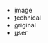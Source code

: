 <html lang="ja">
    <link rel="stylesheet" href="style2.css">
<head>
  <meta charset="UTF-8">
  <title>website</title>
  <link rel="stylesheet" href="style.css">
<body> 
     <script type="text/javascript" src="script.js"></script>
   <script src="script.js">
 <div class="main">
    <h1>れんしゅう</h1>
    <p>コピペコンテンツ</p>
      </div>
  <div class="footer">
    <span>Footer領域</span>
      </div>
</body>
<footer>
  <?xml version="1.0" encoding="UTF-8" standalone="no"?>
<svg
   width="161.36655mm"
   height="161.41273mm"
   viewBox="0 0 161.36655 161.41273"
   version="1.1"
   id="svg4404"
   sodipodi:docname="maru1-1.svg"
   inkscape:version="1.1 (c68e22c387, 2021-05-23)"
   xmlns:inkscape="http://www.inkscape.org/namespaces/inkscape"
   xmlns:sodipodi="http://sodipodi.sourceforge.net/DTD/sodipodi-0.dtd"
   xmlns="http://www.w3.org/2000/svg"
   xmlns:svg="http://www.w3.org/2000/svg">
  <sodipodi:namedview
     id="namedview4406"
     pagecolor="#ffffff"
     bordercolor="#666666"
     borderopacity="1.0"
     inkscape:pageshadow="2"
     inkscape:pageopacity="0.0"
     inkscape:pagecheckerboard="0"
     inkscape:document-units="mm"
     showgrid="false"
     inkscape:zoom="1.3932941"
     inkscape:cx="217.47025"
     inkscape:cy="351.68456"
     inkscape:window-width="1920"
     inkscape:window-height="986"
     inkscape:window-x="-11"
     inkscape:window-y="-11"
     inkscape:window-maximized="1"
     inkscape:current-layer="layer1" />
  <defs
     id="defs4401">
    <marker
       id="DistanceX"
       orient="auto"
       refX="0"
       refY="0"
       style="overflow:visible">
      <path
         d="M 3,-3 -3,3 M 0,-5 V 5"
         style="stroke:#000000;stroke-width:0.5"
         id="path4410" />
    </marker>
    <pattern
       id="Hatch"
       patternUnits="userSpaceOnUse"
       width="8"
       height="8"
       x="0"
       y="0">
      <path
         d="M8 4 l-4,4"
         stroke="#000000"
         stroke-width="0.25"
         linecap="square"
         id="path4413" />
      <path
         d="M6 2 l-4,4"
         stroke="#000000"
         stroke-width="0.25"
         linecap="square"
         id="path4415" />
      <path
         d="M4 0 l-4,4"
         stroke="#000000"
         stroke-width="0.25"
         linecap="square"
         id="path4417" />
    </pattern>
    <filter
       inkscape:label="Light Eraser Cracked"
       style="color-interpolation-filters:sRGB;"
       inkscape:menu-tooltip="Basic noise fill texture; adjust color in Flood"
       inkscape:menu="Overlays"
       id="filter4825"
       x="-0.00020559197"
       y="-0.00020531553"
       width="1.0004112"
       height="1.0004106">
      <feColorMatrix
         result="fbSourceGraphic"
         type="luminanceToAlpha"
         in="SourceGraphic"
         id="feColorMatrix4807" />
      <feColorMatrix
         result="result6"
         values="1 0 0 0 0 0 1 0 0 0 0 0 1 0 0 0 0 0 1 0 "
         id="feColorMatrix4809" />
      <feComposite
         in2="result6"
         result="result2"
         operator="out"
         in="SourceGraphic"
         k2="0"
         k1="1"
         k3="0"
         id="feComposite4811" />
      <feTurbulence
         type="fractalNoise"
         baseFrequency="0.04"
         numOctaves="5"
         id="feTurbulence4813" />
      <feColorMatrix
         values="1 0 0 0 0 0 1 0 0 0 0 0 1 0 0 -1.5 0 0 4.5 -1 "
         result="result0"
         id="feColorMatrix4815" />
      <feComposite
         in2="result0"
         in="result0"
         result="result4"
         operator="out"
         id="feComposite4817" />
      <feColorMatrix
         values="1 0 0 0 0 0 1 0 0 0 0 0 1 0 0 0 0 0 5 -1 "
         result="result7"
         id="feColorMatrix4819" />
      <feComposite
         in2="result2"
         operator="arithmetic"
         result="result5"
         k1="1.5"
         k3="1"
         id="feComposite4821" />
      <feComposite
         in2="SourceGraphic"
         operator="in"
         in="result5"
         result="result8"
         id="feComposite4823" />
    </filter>
  </defs>
  <g
     inkscape:label="レイヤー 1"
     inkscape:groupmode="layer"
     id="layer1"
     transform="translate(-27.075249,-89.580999)">
    <g
       id="g4630"
       transform="matrix(0.06632405,0,0,0.06632405,-174.23884,420.78086)"
       style="filter:url(#filter4825)">
      <g
         inkscape:label="_0-0_"
         id="g4548">
        <path
           style="fill:none;stroke:#000000;stroke-linecap:round"
           d="M 3391.97,-2916.97 H 5111.65"
           id="path4422" />
        <path
           style="fill:none;stroke:#000000;stroke-linecap:round"
           d="M 5111.65,-2916.97 V -4636.65"
           id="path4424" />
        <path
           style="fill:none;stroke:#000000;stroke-linecap:round"
           d="M 5111.65,-4636.65 H 3391.97"
           id="path4426" />
        <path
           style="fill:none;stroke:#000000;stroke-linecap:round"
           d="m 3391.97,-4636.65 v 1719.68"
           id="path4428" />
        <path
           d="m 5467.8125,-3776.8124 a 1216.001,1216.001 0 1 0 -2432.0019,0 1216.001,1216.001 0 1 0 2432.0019,0 z"
           style="fill:none;stroke:#000000;stroke-linecap:round"
           id="path4430" />
        <path
           d="m 5111.6541,-3776.8124 a 859.84255,859.84255 0 1 0 -1719.6851,0 859.84255,859.84255 0 1 0 1719.6851,0 z"
           style="fill:none;stroke:#000000;stroke-linecap:round"
           id="path4432" />
        <path
           style="fill:none;stroke:#000000;stroke-linecap:round"
           d="m 3391.97,-4636.65 1719.68,1719.68"
           id="path4434" />
        <path
           style="fill:none;stroke:#000000;stroke-linecap:round"
           d="M 5111.65,-4636.65 3391.97,-2916.97"
           id="path4436" />
        <path
           d="m 5215.9705,-4384.8129 a 356.15845,356.15845 0 1 0 -712.3169,0 356.15845,356.15845 0 1 0 712.3169,0 z"
           style="fill:none;stroke:#000000;stroke-linecap:round"
           id="path4438" />
        <path
           d="m 3999.9695,-4384.8129 a 356.15845,356.15845 0 1 0 -712.3169,0 356.15845,356.15845 0 1 0 712.3169,0 z"
           style="fill:none;stroke:#000000;stroke-linecap:round"
           id="path4440" />
        <path
           d="m 3999.9695,-3168.8119 a 356.15845,356.15845 0 1 0 -712.3169,0 356.15845,356.15845 0 1 0 712.3169,0 z"
           style="fill:none;stroke:#000000;stroke-linecap:round"
           id="path4442" />
        <path
           d="m 5215.9705,-3168.8119 a 356.15845,356.15845 0 1 0 -712.3169,0 356.15845,356.15845 0 1 0 712.3169,0 z"
           style="fill:none;stroke:#000000;stroke-linecap:round"
           id="path4444" />
        <path
           d="m 4755.4956,-3776.8124 a 503.68409,503.68409 0 1 0 -1007.3681,0 503.68409,503.68409 0 1 0 1007.3681,0 z"
           style="fill:none;stroke:#000000;stroke-linecap:round"
           id="path4446" />
        <path
           d="m 4964.1284,-4132.9708 a 356.15843,356.15843 0 1 0 -712.3168,0 356.15843,356.15843 0 1 0 712.3168,0 z"
           style="fill:none;stroke:#000000;stroke-linecap:round"
           id="path4448" />
        <path
           d="m 4964.1284,-3420.654 a 356.15843,356.15843 0 1 0 -712.3168,0 356.15843,356.15843 0 1 0 712.3168,0 z"
           style="fill:none;stroke:#000000;stroke-linecap:round"
           id="path4450" />
        <path
           d="m 4251.8116,-3420.654 a 356.15845,356.15845 0 1 0 -712.3169,0 356.15845,356.15845 0 1 0 712.3169,0 z"
           style="fill:none;stroke:#000000;stroke-linecap:round"
           id="path4452" />
        <path
           d="m 4251.8116,-4132.9708 a 356.15845,356.15845 0 1 0 -712.3169,0 356.15845,356.15845 0 1 0 712.3169,0 z"
           style="fill:none;stroke:#000000;stroke-linecap:round"
           id="path4454" />
        <path
           d="m 5467.8125,-3776.8124 a 356.15845,356.15845 0 1 0 -712.3169,0 356.15845,356.15845 0 1 0 712.3169,0 z"
           style="fill:none;stroke:#000000;stroke-linecap:round"
           id="path4456" />
        <path
           d="m 3748.1275,-3776.8124 a 356.15845,356.15845 0 1 0 -712.3169,0 356.15845,356.15845 0 1 0 712.3169,0 z"
           style="fill:none;stroke:#000000;stroke-linecap:round"
           id="path4458" />
        <path
           d="m 4607.97,-2916.9699 a 356.15845,356.15845 0 1 0 -712.3169,0 356.15845,356.15845 0 1 0 712.3169,0 z"
           style="fill:none;stroke:#000000;stroke-linecap:round"
           id="path4460" />
        <path
           d="m 4607.97,-4636.6549 a 356.15845,356.15845 0 1 0 -712.3169,0 356.15845,356.15845 0 1 0 712.3169,0 z"
           style="fill:none;stroke:#000000;stroke-linecap:round"
           id="path4462" />
        <path
           style="fill:none;stroke:#000000;stroke-linecap:round"
           d="m 3937.09,-2602.25 1489.29,-859.84"
           id="path4464" />
        <path
           style="fill:none;stroke:#000000;stroke-linecap:round"
           d="M 5426.38,-3462.09 4566.54,-4951.38"
           id="path4466" />
        <path
           style="fill:none;stroke:#000000;stroke-linecap:round"
           d="m 4566.54,-4951.38 -1489.3,859.84"
           id="path4468" />
        <path
           style="fill:none;stroke:#000000;stroke-linecap:round"
           d="m 3077.24,-4091.54 859.85,1489.29"
           id="path4470" />
        <path
           d="m 5467.8125,-3776.8124 a 1216.001,1216.001 0 1 0 -2432.0019,0 1216.001,1216.001 0 1 0 2432.0019,0 z"
           style="fill:none;stroke:#000000;stroke-linecap:round"
           id="path4472" />
        <path
           d="m 5111.6541,-3776.8124 a 859.84255,859.84255 0 1 0 -1719.6851,0 859.84255,859.84255 0 1 0 1719.6851,0 z"
           style="fill:none;stroke:#000000;stroke-linecap:round"
           id="path4474" />
        <path
           style="fill:none;stroke:#000000;stroke-linecap:round"
           d="m 3077.24,-4091.54 2349.14,629.45"
           id="path4476" />
        <path
           style="fill:none;stroke:#000000;stroke-linecap:round"
           d="m 4566.54,-4951.38 -629.45,2349.13"
           id="path4478" />
        <path
           d="m 4830.5136,-4607.3565 a 356.15845,356.15845 0 1 0 -712.3169,0 356.15845,356.15845 0 1 0 712.3169,0 z"
           style="fill:none;stroke:#000000;stroke-linecap:round"
           id="path4480" />
        <path
           d="m 3777.4259,-3999.356 a 356.15845,356.15845 0 1 0 -712.3169,0 356.15845,356.15845 0 1 0 712.3169,0 z"
           style="fill:none;stroke:#000000;stroke-linecap:round"
           id="path4482" />
        <path
           d="m 4385.4264,-2946.2683 a 356.15845,356.15845 0 1 0 -712.3169,0 356.15845,356.15845 0 1 0 712.3169,0 z"
           style="fill:none;stroke:#000000;stroke-linecap:round"
           id="path4484" />
        <path
           d="m 5438.5141,-3554.2688 a 356.15845,356.15845 0 1 0 -712.3169,0 356.15845,356.15845 0 1 0 712.3169,0 z"
           style="fill:none;stroke:#000000;stroke-linecap:round"
           id="path4486" />
        <path
           d="m 4755.4956,-3776.8124 a 503.68409,503.68409 0 1 0 -1007.3681,0 503.68409,503.68409 0 1 0 1007.3681,0 z"
           style="fill:none;stroke:#000000;stroke-linecap:round"
           id="path4488" />
        <path
           d="m 4738.333,-4263.3339 a 356.15843,356.15843 0 1 0 -712.3168,0 356.15843,356.15843 0 1 0 712.3168,0 z"
           style="fill:none;stroke:#000000;stroke-linecap:round"
           id="path4490" />
        <path
           d="m 5094.4915,-3646.4494 a 356.15845,356.15845 0 1 0 -712.3169,0 356.15845,356.15845 0 1 0 712.3169,0 z"
           style="fill:none;stroke:#000000;stroke-linecap:round"
           id="path4492" />
        <path
           d="m 4477.607,-3290.2909 a 356.15845,356.15845 0 1 0 -712.3169,0 356.15845,356.15845 0 1 0 712.3169,0 z"
           style="fill:none;stroke:#000000;stroke-linecap:round"
           id="path4494" />
        <path
           d="m 4121.4485,-3907.1754 a 356.15843,356.15843 0 1 0 -712.3168,0 356.15843,356.15843 0 1 0 712.3168,0 z"
           style="fill:none;stroke:#000000;stroke-linecap:round"
           id="path4496" />
        <path
           d="m 5352.6155,-4206.7337 a 356.15845,356.15845 0 1 0 -712.3169,0 356.15845,356.15845 0 1 0 712.3169,0 z"
           style="fill:none;stroke:#000000;stroke-linecap:round"
           id="path4498" />
        <path
           d="m 3863.3245,-3346.8911 a 356.15843,356.15843 0 1 0 -712.3168,0 356.15843,356.15843 0 1 0 712.3168,0 z"
           style="fill:none;stroke:#000000;stroke-linecap:round"
           id="path4500" />
        <path
           d="m 5037.8913,-3032.1669 a 356.15845,356.15845 0 1 0 -712.3169,0 356.15845,356.15845 0 1 0 712.3169,0 z"
           style="fill:none;stroke:#000000;stroke-linecap:round"
           id="path4502" />
        <path
           d="m 4178.0487,-4521.4579 a 356.15843,356.15843 0 1 0 -712.3168,0 356.15843,356.15843 0 1 0 712.3168,0 z"
           style="fill:none;stroke:#000000;stroke-linecap:round"
           id="path4504" />
        <path
           style="fill:none;stroke:#000000;stroke-linecap:round"
           d="m 4566.54,-2602.25 859.84,-1489.29"
           id="path4506" />
        <path
           style="fill:none;stroke:#000000;stroke-linecap:round"
           d="M 5426.38,-4091.54 3937.09,-4951.38"
           id="path4508" />
        <path
           style="fill:none;stroke:#000000;stroke-linecap:round"
           d="m 3937.09,-4951.38 -859.85,1489.29"
           id="path4510" />
        <path
           style="fill:none;stroke:#000000;stroke-linecap:round"
           d="m 3077.24,-3462.09 1489.3,859.84"
           id="path4512" />
        <path
           d="m 5467.8125,-3776.8124 a 1216.001,1216.001 0 1 0 -2432.0019,0 1216.001,1216.001 0 1 0 2432.0019,0 z"
           style="fill:none;stroke:#000000;stroke-linecap:round"
           id="path4514" />
        <path
           d="m 5111.6541,-3776.8124 a 859.84255,859.84255 0 1 0 -1719.6851,0 859.84255,859.84255 0 1 0 1719.6851,0 z"
           style="fill:none;stroke:#000000;stroke-linecap:round"
           id="path4516" />
        <path
           style="fill:none;stroke:#000000;stroke-linecap:round"
           d="m 3077.24,-3462.09 2349.14,-629.45"
           id="path4518" />
        <path
           style="fill:none;stroke:#000000;stroke-linecap:round"
           d="m 3937.09,-4951.38 629.45,2349.13"
           id="path4520" />
        <path
           d="m 4385.4264,-4607.3565 a 356.15845,356.15845 0 1 0 -712.3169,0 356.15845,356.15845 0 1 0 712.3169,0 z"
           style="fill:none;stroke:#000000;stroke-linecap:round"
           id="path4522" />
        <path
           d="m 3777.4259,-3554.2688 a 356.15845,356.15845 0 1 0 -712.3169,0 356.15845,356.15845 0 1 0 712.3169,0 z"
           style="fill:none;stroke:#000000;stroke-linecap:round"
           id="path4524" />
        <path
           d="m 4830.5136,-2946.2683 a 356.15845,356.15845 0 1 0 -712.3169,0 356.15845,356.15845 0 1 0 712.3169,0 z"
           style="fill:none;stroke:#000000;stroke-linecap:round"
           id="path4526" />
        <path
           d="m 5438.5141,-3999.356 a 356.15845,356.15845 0 1 0 -712.3169,0 356.15845,356.15845 0 1 0 712.3169,0 z"
           style="fill:none;stroke:#000000;stroke-linecap:round"
           id="path4528" />
        <path
           d="m 4755.4956,-3776.8124 a 503.68409,503.68409 0 1 0 -1007.3681,0 503.68409,503.68409 0 1 0 1007.3681,0 z"
           style="fill:none;stroke:#000000;stroke-linecap:round"
           id="path4530" />
        <path
           d="m 4477.607,-4263.3339 a 356.15845,356.15845 0 1 0 -712.3169,0 356.15845,356.15845 0 1 0 712.3169,0 z"
           style="fill:none;stroke:#000000;stroke-linecap:round"
           id="path4532" />
        <path
           d="m 5094.4915,-3907.1754 a 356.15845,356.15845 0 1 0 -712.3169,0 356.15845,356.15845 0 1 0 712.3169,0 z"
           style="fill:none;stroke:#000000;stroke-linecap:round"
           id="path4534" />
        <path
           d="m 4738.333,-3290.2909 a 356.15843,356.15843 0 1 0 -712.3168,0 356.15843,356.15843 0 1 0 712.3168,0 z"
           style="fill:none;stroke:#000000;stroke-linecap:round"
           id="path4536" />
        <path
           d="m 4121.4485,-3646.4494 a 356.15843,356.15843 0 1 0 -712.3168,0 356.15843,356.15843 0 1 0 712.3168,0 z"
           style="fill:none;stroke:#000000;stroke-linecap:round"
           id="path4538" />
        <path
           d="m 5037.8913,-4521.4579 a 356.15845,356.15845 0 1 0 -712.3169,0 356.15845,356.15845 0 1 0 712.3169,0 z"
           style="fill:none;stroke:#000000;stroke-linecap:round"
           id="path4540" />
        <path
           d="m 4178.0487,-3032.1669 a 356.15843,356.15843 0 1 0 -712.3168,0 356.15843,356.15843 0 1 0 712.3168,0 z"
           style="fill:none;stroke:#000000;stroke-linecap:round"
           id="path4542" />
        <path
           d="m 5352.6155,-3346.8911 a 356.15845,356.15845 0 1 0 -712.3169,0 356.15845,356.15845 0 1 0 712.3169,0 z"
           style="fill:none;stroke:#000000;stroke-linecap:round"
           id="path4544" />
        <path
           d="m 3863.3245,-4206.7337 a 356.15843,356.15843 0 1 0 -712.3168,0 356.15843,356.15843 0 1 0 712.3168,0 z"
           style="fill:none;stroke:#000000;stroke-linecap:round"
           id="path4546" />
      </g>
      <g
         inkscape:label="ADD_LINE"
         id="g4550" />
      <g
         inkscape:label="0"
         id="g4552" />
    </g>
  </g>
</svg>
<script type="text/javascript" src="sen.js"></script>
<nav id="global-nav">
    <ul>
      <li><a href="#">i</a>mage</li>
      <li><a href="#">t</a>echnical</li>
      <li><a href="#">o</a>riginal</li>
      <li><a href="#">u</a>ser</li>
          </ul>
  </nav>
</footer>
</html>


